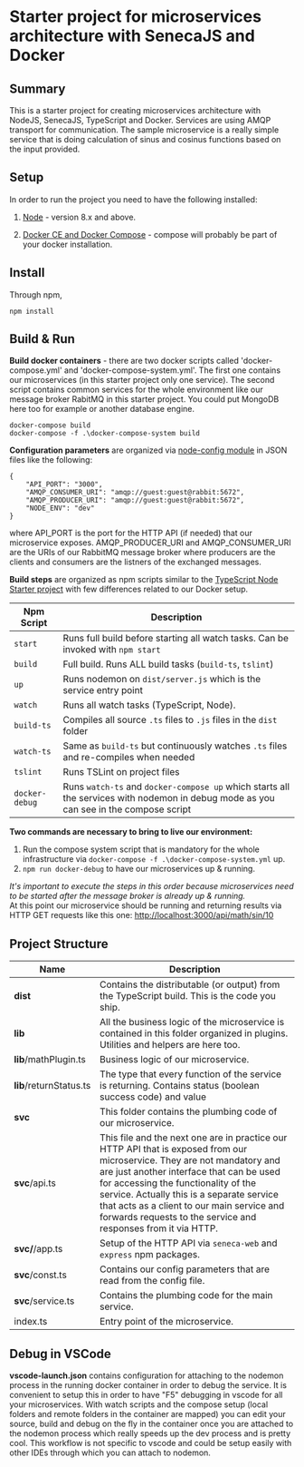 # Starter project for microservices architecture with SenecaJS and Docker

## Summary
This is a starter project for creating microservices architecture with NodeJS, SenecaJS, TypeScript and Docker. Services are using AMQP transport for communication. The sample microservice is a really simple service that is doing calculation of sinus and cosinus functions based on the input provided.

## Setup
In order to run the project you need to have the following installed:

1. [Node](https://nodejs.org/en/download/) - version 8.x and above.  

2. [Docker CE and Docker Compose](https://docs.docker.com/engine/installation/) - compose will probably be part of your docker installation.

## Install
Through npm,
```
npm install
```
## Build & Run

**Build docker containers** - there are two docker scripts called 'docker-compose.yml' and 'docker-compose-system.yml'. The first one contains our microservices (in this starter project only one service). The second script contains common services for the whole environment like our message broker RabitMQ in this starter project. You could put MongoDB here too for example or another database engine.
```
docker-compose build
docker-compose -f .\docker-compose-system build
```

**Configuration parameters** are organized via [node-config module](https://www.npmjs.com/package/config) in JSON files like the following:
```
{
    "API_PORT": "3000",
    "AMQP_CONSUMER_URI": "amqp://guest:guest@rabbit:5672",
    "AMQP_PRODUCER_URI": "amqp://guest:guest@rabbit:5672",
    "NODE_ENV": "dev"
}
```
where API_PORT is the port for the HTTP API (if needed) that our microservice exposes. AMQP_PRODUCER_URI and AMQP_CONSUMER_URI are the URIs of our RabbitMQ message broker where producers are the clients and consumers are the listners of the exchanged messages.

**Build steps** are organized as npm scripts similar to the [TypeScript Node Starter project](https://github.com/Microsoft/TypeScript-Node-Starter#running-the-build) with few differences related to our Docker setup. 

| Npm Script | Description |
| ------------------------- | ------------------------------------------------------------------------------------------------- |
| `start`                   | Runs full build before starting all watch tasks. Can be invoked with `npm start`                  |
| `build`                   | Full build. Runs ALL build tasks (`build-ts`, `tslint`)                                           |
| `up`                      | Runs nodemon on `dist/server.js` which is the service entry point                                 |
| `watch`                   | Runs all watch tasks (TypeScript, Node).                                                          |
| `build-ts`                | Compiles all source `.ts` files to `.js` files in the `dist` folder                               |
| `watch-ts`                | Same as `build-ts` but continuously watches `.ts` files and re-compiles when needed               |
| `tslint`                  | Runs TSLint on project files                                                                      |
| `docker-debug`            | Runs `watch-ts` and `docker-compose up` which starts all the services with nodemon in debug mode as you can see in the compose script |


**Two commands are necessary to bring to live our environment:**
1. Run the compose system script that is mandatory for the whole infrastructure via `docker-compose -f .\docker-compose-system.yml` up. 
2. `npm run docker-debug` to have our microservices up & running.  

_It's important to execute the steps in this order because microservices need to be started after the message broker is already up & running._  
At this point our microservice should be running and returning results via HTTP GET requests like this one: [http://localhost:3000/api/math/sin/10](http://localhost:3000/api/math/sin/10)

## Project Structure

| Name | Description |
| ------------------------ | --------------------------------------------------------------------------------------------- |
| **dist**                 | Contains the distributable (or output) from the TypeScript build. This is the code you ship.  |
| **lib**                  | All the business logic of the microservice is contained in this folder organized in plugins. Utilities and helpers are here too.                                                                                        |
| **lib**/mathPlugin.ts    | Business logic of our microservice.                                                           |
| **lib**/returnStatus.ts  | The type that every function of the service is returning. Contains status (boolean success code) and value                                                                                                                      |
| **svc**                  | This folder contains the plumbing code of our microservice.                                   |
| **svc**/api.ts           | This file and the next one are in practice our HTTP API that is exposed from our microservice. They are not mandatory and are just another interface that can be used for accessing the functionality of the service. Actually this is a separate service that acts as a client to our main service and forwards requests to the service and responses from it via HTTP.                                                                                                                      |
| **svc/**/app.ts          | Setup of the HTTP API via `seneca-web` and `express` npm packages.                            |
| **svc**/const.ts         | Contains our config parameters that are read from the config file.                            |
| **svc**/service.ts       | Contains  the plumbing code for the main service.                                             |
| index.ts                 | Entry point of the microservice.                                                              |

## Debug in VSCode
**vscode-launch.json** contains configuration for attaching to the nodemon process in the running docker container in order to debug the service. It is convenient to setup this in order to have "F5" debugging in vscode for all your microservices. With watch scripts and the compose setup (local folders and remote folders in the container are mapped) you can edit your source, build and debug on the fly in the container once you are attached to the nodemon process which really speeds up the dev process and is pretty cool.
This workflow is not specific to vscode and could be setup easily with other IDEs through which you can attach to nodemon.